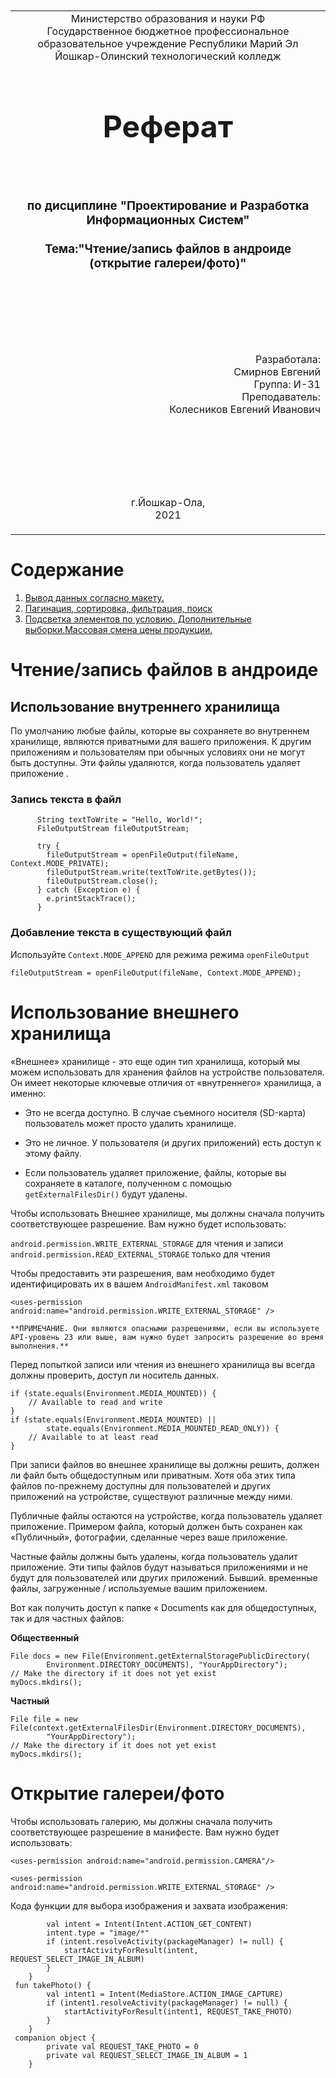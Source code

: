 <table style="width: 100%;">
  <tr>
    <td style="text-align: center; border: none;">
    Министерство образования и науки РФ<br>
Государственное бюджетное профессиональное образовательное учреждение Республики Марий Эл<br>
Йошкар-Олинский технологический колледж
</td>
  </tr>
  <tr>
    <td style="text-align: center; border: none; height: 15em;">
    <h2 style="font-size:3em;">Реферат</h2>
      <h3><br><br> по дисциплине "Проектирование и Разработка Информационных Систем"<br><br> Тема:<b>"Чтение/запись файлов в андроиде (открытие галереи/фото)"</b> </h3></td>
  </tr>
  <tr>
    <br><br><td style="text-align: right; border: none; height: 20em;">
      Разработала:<br/>
      Смирнов Евгений<br>
      Группа: И-31<br>
      Преподаватель:<br>
      Колесников Евгений Иванович
    </td>
  </tr>
  <tr>
    <td style="text-align: center; border: none; height: 5em;">
    г.Йошкар-Ола,<br>2021</br></td>
  </tr>
</table>


<div style="page-break-after: always;"></div>


# Содержание

1. [Вывод данных согласно макету.](#Вывод-данных-согласно-макету.)
2. [Пагинация, сортировка, фильтрация, поиск](#Пагинация,-сортировка,-фильтрация,-поиск)
3. [Подсветка элементов по условию. Дополнительные выборки.Массовая смена цены продукции.](#Подсветка-элементов-по-условию.-Дополнительные-выборки.Массовая-смена-цены-продукции.)

# Чтение/запись файлов в андроиде

## Использование внутреннего хранилища

По умолчанию любые файлы, которые вы сохраняете во внутреннем хранилище, являются приватными для вашего приложения. К другим приложениям и пользователям при обычных условиях они не могут быть доступны. Эти файлы удаляются, когда пользователь удаляет приложение .

### **Запись текста в файл**

```String fileName= "helloworld";
      String textToWrite = "Hello, World!";
      FileOutputStream fileOutputStream;

      try {
        fileOutputStream = openFileOutput(fileName, Context.MODE_PRIVATE);
        fileOutputStream.write(textToWrite.getBytes());
        fileOutputStream.close();
      } catch (Exception e) {
        e.printStackTrace();
      } 
```
### **Добавление текста в существующий файл**

Используйте `` Context.MODE_APPEND `` для режима режима `` openFileOutput ``

``` fileOutputStream = openFileOutput(fileName, Context.MODE_APPEND); ```

# Использование внешнего хранилища
«Внешнее» хранилище - это еще один тип хранилища, который мы можем использовать для хранения файлов на устройстве пользователя. Он имеет некоторые ключевые отличия от «внутреннего» хранилища, а именно:

 * Это не всегда доступно. В случае съемного носителя (SD-карта) пользователь может просто удалить хранилище.

 * Это не личное. У пользователя (и других приложений) есть доступ к этому файлу.
 
 * Если пользователь удаляет приложение, файлы, которые вы сохраняете в каталоге, полученном с помощью ``getExternalFilesDir()`` будут удалены.

Чтобы использовать Внешнее хранилище, мы должны сначала получить соответствующее разрешение. Вам нужно будет использовать:

`android.permission.WRITE_EXTERNAL_STORAGE` для чтения и записи
``android.permission.READ_EXTERNAL_STORAGE`` только для чтения

Чтобы предоставить эти разрешения, вам необходимо будет идентифицировать их в вашем `AndroidManifest.xml` таковом

  ``` <uses-permission android:name="android.permission.WRITE_EXTERNAL_STORAGE" /> ```

`**ПРИМЕЧАНИЕ. Они являются опасными разрешениями, если вы используете API-уровень 23 или выше, вам нужно будет запросить разрешение во время выполнения.**`

Перед попыткой записи или чтения из внешнего хранилища вы всегда должны проверить, доступ ли носитель данных.

  ``` String state = Environment.getExternalStorageState();
  if (state.equals(Environment.MEDIA_MOUNTED)) {
      // Available to read and write
  }    
  if (state.equals(Environment.MEDIA_MOUNTED) || 
          state.equals(Environment.MEDIA_MOUNTED_READ_ONLY)) {
      // Available to at least read
  } 
```
При записи файлов во внешнее хранилище вы должны решить, должен ли файл быть общедоступным или приватным. Хотя оба этих типа файлов по-прежнему доступны для пользователей и других приложений на устройстве, существуют различные между ними.

Публичные файлы остаются на устройстве, когда пользователь удаляет приложение. Примером файла, который должен быть сохранен как «Публичный», фотографии, сделанные через ваше приложение.

Частные файлы должны быть удалены, когда пользователь удалит приложение. Эти типы файлов будут называться приложениями и не будут для пользователей или других приложений. Бывший. временные файлы, загруженные / используемые вашим приложением.

Вот как получить доступ к папке « Documents как для общедоступных, так и для частных файлов:

**Общественный**

  ``` // Access your app's directory in the device's Public documents directory
  File docs = new File(Environment.getExternalStoragePublicDirectory(
          Environment.DIRECTORY_DOCUMENTS), "YourAppDirectory");
  // Make the directory if it does not yet exist
  myDocs.mkdirs();
```
**Частный**

``` // Access your app's Private documents directory
File file = new File(context.getExternalFilesDir(Environment.DIRECTORY_DOCUMENTS), 
        "YourAppDirectory");
// Make the directory if it does not yet exist
myDocs.mkdirs();
``` 

# Открытие галереи/фото

Чтобы использовать галерию, мы должны сначала получить соответствующее разрешение в манифесте. Вам нужно будет использовать:

```<uses-permission android:name="android.permission.CAMERA"/>  ```

``` <uses-permission android:name="android.permission.WRITE_EXTERNAL_STORAGE" /> ```

Кода функции для выбора изображения и захвата изображения:

``` fun selectImageInAlbum() {
        val intent = Intent(Intent.ACTION_GET_CONTENT)
        intent.type = "image/*"
        if (intent.resolveActivity(packageManager) != null) {
            startActivityForResult(intent, REQUEST_SELECT_IMAGE_IN_ALBUM)
        }
    }
 fun takePhoto() {
        val intent1 = Intent(MediaStore.ACTION_IMAGE_CAPTURE)
        if (intent1.resolveActivity(packageManager) != null) {
            startActivityForResult(intent1, REQUEST_TAKE_PHOTO)
        }
    }
 companion object {
        private val REQUEST_TAKE_PHOTO = 0
        private val REQUEST_SELECT_IMAGE_IN_ALBUM = 1
    }
``` 



